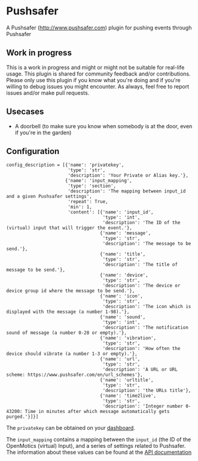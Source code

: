 # Pushsafer

A Pushsafer (http://www.pushsafer.com) plugin for pushing events through Pushsafer

## Work in progress

This is a work in progress and might or might not be suitable for real-life usage. This plugin is shared for community
feedback and/or contributions. Please only use this plugin if you know what you're doing and if you're willing to debug
issues you might encounter. As always, feel free to report issues and/or make pull requests.

## Usecases

* A doorbell (to make sure you know when somebody is at the door, even if you're in the garden)

## Configuration

```
config_description = [{'name': 'privatekey',
                       'type': 'str',
                       'description': 'Your Private or Alias key.'},
                      {'name': 'input_mapping',
                       'type': 'section',
                       'description': 'The mapping between input_id and a given Pushsafer settings',
                       'repeat': True,
                       'min': 1,
                       'content': [{'name': 'input_id',
                                    'type': 'int',
                                    'description': 'The ID of the (virtual) input that will trigger the event.'},
                                   {'name': 'message',
                                    'type': 'str',
                                    'description': 'The message to be send.'},
                                   {'name': 'title',
                                    'type': 'str',
                                    'description': 'The title of message to be send.'},
                                   {'name': 'device',
                                    'type': 'str',
                                    'description': 'The device or device group id where the message to be send.'},
                                   {'name': 'icon',
                                    'type': 'str',
                                    'description': 'The icon which is displayed with the message (a number 1-98).'},
                                   {'name': 'sound',
                                    'type': 'int',
                                    'description': 'The notification sound of message (a number 0-28 or empty).'},
                                   {'name': 'vibration',
                                    'type': 'str',
                                    'description': 'How often the device should vibrate (a number 1-3 or empty).'},
                                   {'name': 'url',
                                    'type': 'str',
                                    'description': 'A URL or URL scheme: https://www.pushsafer.com/en/url_schemes'},
                                   {'name': 'urltitle',
                                    'type': 'str',
                                    'description': 'the URLs title'},
                                   {'name': 'time2live',
                                    'type': 'str',
                                    'description': 'Integer number 0-43200: Time in minutes after which message automatically gets purged.'}]}]
```

The ```privatekey``` can be obtained on your [dashboard](https://www.pushsafer.com/dashboard).

The ```input_mapping``` contains a mapping between the ```input_id``` (the ID of the OpenMotics (virtual) Input), and a series of settings
related to Pushsafer. The information about these values can be found at the [API documentation](https://www.pushsafer.com/en/pushapi)
